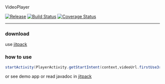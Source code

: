 VideoPlayer

[![Release](https://jitpack.io/v/Qixingchen/VideoPlayer.svg?style=flat-square)](https://jitpack.io/#Qixingchen/VideoPlayer)
[![Build Status](https://travis-ci.org/Qixingchen/VideoPlayer.svg?branch=master)](https://travis-ci.org/Qixingchen/VideoPlayer)
[![Coverage Status](https://coveralls.io/repos/github/Qixingchen/VideoPlayer/badge.svg)](https://coveralls.io/github/Qixingchen/VideoPlayer)

---
### download

 use [jitpack](https://jitpack.io/#Qixingchen/VideoPlayer)

### how to use

``` java
startActivity(PlayerActivity.getStartIntent(context,videoUrl.firstUse3rdApp));
```
or see demo app or
read javadoc in [jitpack](https://jitpack.io/com/github/Qixingchen/VideoPlayer/-SNAPSHOT/javadoc/)
